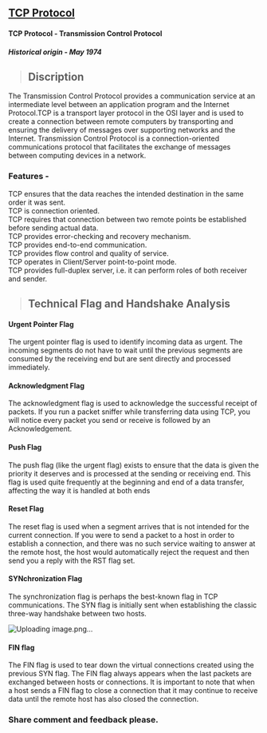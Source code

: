 ## [TCP Protocol](https://prayuja-teli.github.io/Blog/TCP)     

#### TCP Protocol - Transmission Control Protocol<br/>
##### Historical origin - May 1974


> ## Discription<br/>

The Transmission Control Protocol provides a communication service at an intermediate level between an application program and the Internet Protocol.TCP is a transport layer protocol in the OSI layer and is used to create a connection between remote computers by transporting and ensuring the delivery of messages over supporting networks and the Internet. Transmission Control Protocol is a connection-oriented communications protocol that facilitates the exchange of messages between computing devices in a network.<br/>

### Features -<br/>

TCP ensures that the data reaches the intended destination in the same order it was sent.<br/>
TCP is connection oriented.<br/> 
TCP requires that connection between two remote points be established before sending actual data.<br/>
TCP provides error-checking and recovery mechanism.<br/>
TCP provides end-to-end communication.<br/>
TCP provides flow control and quality of service.<br/>
TCP operates in Client/Server point-to-point mode.<br/>
TCP provides full-duplex server, i.e. it can perform roles of both receiver and sender.<br/>

>## Technical Flag and Handshake Analysis<br/>

#### Urgent Pointer Flag<br/>

The urgent pointer flag is used to identify incoming data as urgent. The incoming segments do not have to wait until the previous segments are consumed by the receiving end but are sent directly and processed immediately. <br/>

#### Acknowledgment Flag<br/>
The acknowledgment flag is used to acknowledge the successful receipt of packets.  If you run a packet sniffer while transferring data using TCP, you will notice every packet you send or receive is followed by an Acknowledgement.<br/>

#### Push Flag<br/>
The push flag (like the urgent flag) exists to ensure that the data is given the priority it deserves and is processed at the sending or receiving end. This flag is used quite frequently at the beginning and end of a data transfer, affecting the way it is handled at both ends<br/>

#### Reset Flag<br/>
The reset flag is used when a segment arrives that is not intended for the current connection. If you were to send a packet to a host in order to establish a connection, and there was no such service waiting to answer at the remote host, the host would automatically reject the request and then send you a reply with the RST flag set.<br/>

#### SYNchronization Flag<br/>
The synchronization flag is perhaps the best-known flag in TCP communications. The SYN flag is initially sent when establishing the classic three-way handshake between two hosts.<br/>


![Uploading image.png…]()<br/>



#### FIN flag<br/>
The FIN flag is used to tear down the virtual connections created using the previous SYN flag.  The FIN flag always appears when the last packets are exchanged between hosts or connections. It is important to note that when a host sends a FIN flag to close a connection that it may continue to receive data until the remote host has also closed the connection.<br/>




### Share comment and feedback please.
